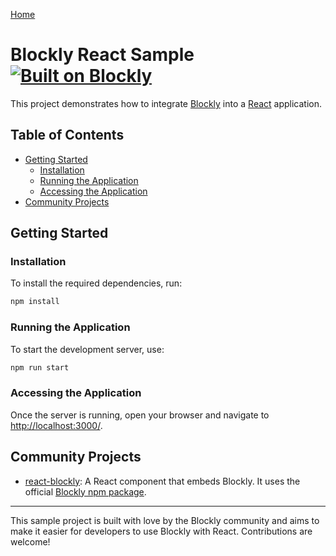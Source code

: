[Home](../README.md)

# Blockly React Sample [![Built on Blockly](https://tinyurl.com/built-on-blockly)](https://github.com/google/blockly)

This project demonstrates how to integrate [Blockly](https://developers.google.com/blockly) into a [React](https://reactjs.org/) application.

## Table of Contents

- [Getting Started](#getting-started)
  - [Installation](#installation)
  - [Running the Application](#running-the-application)
  - [Accessing the Application](#accessing-the-application)
- [Community Projects](#community-projects)

## Getting Started

### Installation

To install the required dependencies, run:

```sh
npm install
```

### Running the Application

To start the development server, use:

```sh
npm run start
```

### Accessing the Application

Once the server is running, open your browser and navigate to [http://localhost:3000/](http://localhost:3000/).

## Community Projects

- [react-blockly](https://github.com/nbudin/react-blockly): A React component that embeds Blockly. It uses the official [Blockly npm package](https://www.npmjs.com/package/blockly).

---

This sample project is built with love by the Blockly community and aims to make it easier for developers to use Blockly with React. Contributions are welcome!

